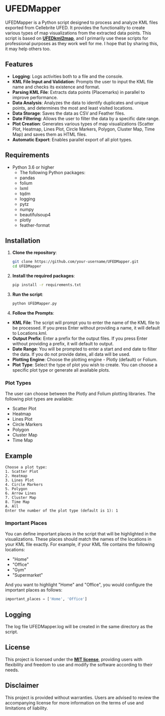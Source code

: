# UFEDMapper
UFEDMapper is a Python script designed to process and analyze KML files exported from Cellebrite UFED. It provides the functionality to create various types of map visualizations from the extracted data points. This script is based on **[UFEDkml2map](https://github.com/ot2i7ba/UFEDkml2map/)**, and I primarily use these scripts for professional purposes as they work well for me. I hope that by sharing this, it may help others too.

## Features
- **Logging**: Logs activities both to a file and the console.
- **KML File Input and Validation**: Prompts the user to input the KML file name and checks its existence and format.
- **Parsing KML File**: Extracts data points (Placemarks) in parallel to improve performance.
- **Data Analysis**: Analyzes the data to identify duplicates and unique points, and determines the most and least visited locations.
- **Data Storage**: Saves the data as CSV and Feather files.
- **Date Filtering**: Allows the user to filter the data by a specific date range.
- **Plot Creation**: Generates various types of map visualizations (Scatter Plot, Heatmap, Lines Plot, Circle Markers, Polygon, Cluster Map, Time Map) and saves them as HTML files.
- **Automatic Export**: Enables parallel export of all plot types.

## Requirements
- Python 3.6 or higher
   - The following Python packages:
   - pandas
   - folium
   - lxml
   - tqdm
   - logging
   - pytz
   - numpy
   - beautifulsoup4
   - plotly
   - feather-format

## Installation
1. **Clone the repository**:

   ```sh
   git clone https://github.com/your-username/UFEDMapper.git
   cd UFEDMapper
   ```

2. **Install the required packages**:

   ```sh
   pip install -r requirements.txt
   ```

3. **Run the script**:
   ```sh
   python UFEDMapper.py
   ```

4. **Follow the Prompts**:
- **KML File**: The script will prompt you to enter the name of the KML file to be processed. If you press Enter without providing a name, it will default to Locations.kml.
- **Output Prefix**: Enter a prefix for the output files. If you press Enter without providing a prefix, it will default to output.
- **Date Range**: You will be prompted to enter a start and end date to filter the data. If you do not provide dates, all data will be used.
- **Plotting Engine**: Choose the plotting engine - Plotly (default) or Folium.
- **Plot Type**: Select the type of plot you wish to create. You can choose a specific plot type or generate all available plots.

### Plot Types
The user can choose between the Plotly and Folium plotting libraries. The following plot types are available:
- Scatter Plot
- Heatmap
- Lines Plot
- Circle Markers
- Polygon
- Cluster Map
- Time Map

## Example
```
Choose a plot type:
1. Scatter Plot
2. Heatmap
3. Lines Plot
4. Circle Markers
5. Polygon
6. Arrow Lines
7. Cluster Map
8. Time Map
A. All
Enter the number of the plot type (default is 1): 1
```

### Important Places
You can define important places in the script that will be highlighted in the visualizations. These places should match the names of the locations in your KML file exactly. For example, if your KML file contains the following locations:

- "Home"
- "Office"
- "Gym"
- "Supermarket"

And you want to highlight "Home" and "Office", you would configure the important places as follows:

   ```python
   important_places = ['Home', 'Office']
   ```

## Logging
The log file UFEDMapper.log will be created in the same directory as the script.

## License
This project is licensed under the **[MIT license](https://github.com/ot2i7ba/UFEDMapper/blob/main/LICENSE)**, providing users with flexibility and freedom to use and modify the software according to their needs.

## Disclaimer
This project is provided without warranties. Users are advised to review the accompanying license for more information on the terms of use and limitations of liability.
